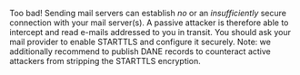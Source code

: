 Too bad! Sending mail servers can establish *no* or an *insufficiently* secure connection with your mail server(s). A passive attacker is therefore able to intercept and read e-mails addressed to you in transit. You should ask your mail provider to enable STARTTLS and configure it securely. Note: we additionally recommend to publish DANE records to counteract active attackers from stripping the STARTTLS encryption.
